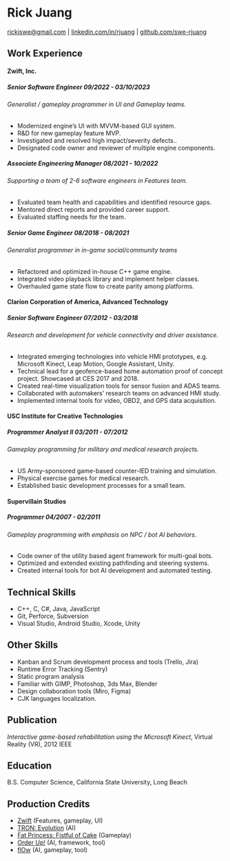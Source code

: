 # Rick Juang
rickjswe@gmail.com | [linkedin.com/in/rjuang](https://linkedin.com/in/rjuang) | [github.com/swe-rjuang](https://github.com/swe-rjuang)

## Work Experience

#### Zwift, Inc.
##### Senior Software Engineer	09/2022 - 03/10/2023
###### Generalist / gameplay programmer in UI and Gameplay teams.
- Modernized engine’s UI with MVVM-based GUI system.
- R&D for new gameplay feature MVP.
- Investigated and resolved high impact/severity defects..
- Designated code owner and reviewer of multiple engine components.

##### Associate Engineering Manager	08/2021 - 10/2022
###### Supporting a team of 2-6 software engineers in Features team.
- Evaluated team health and capabilities and identified resource gaps.
- Mentored direct reports and provided career support.
- Evaluated staffing needs for the team.

##### Senior Game Engineer	08/2018 - 08/2021
###### Generalist programmer in in-game social/community teams
- Refactored and optimized in-house C++ game engine.
- Integrated video playback library and implement helper classes.
- Overhauled game state flow to create parity among platforms.

#### Clarion Corporation of America, Advanced Technology
##### Senior Software Engineer	07/2012 - 03/2018
###### Research and development for vehicle connectivity and driver assistance.
- Integrated emerging technologies into vehicle HMI prototypes, e.g. Microsoft Kinect, Leap Motion, Google Assistant, Unity.
- Technical lead for a geofence-based home automation proof of concept project. Showcased at CES 2017 and 2018.
- Created real-time visualization tools for sensor fusion and ADAS teams.
- Collaborated with automakers’ research teams on advanced HMI study. 
- Implemented internal tools for video, OBD2, and GPS data acquisition.

#### USC Institute for Creative Technologies
##### Programmer Analyst II	03/2011 - 07/2012
###### Gameplay programming for military and medical research projects.
- US Army-sponsored game-based counter-IED training and simulation.
- Physical exercise games for medical research.
- Established basic development processes for a small team.

#### Supervillain Studios
##### Programmer	04/2007 - 02/2011
###### Gameplay programming with emphasis on NPC / bot AI behaviors.
- Code owner of the utility based agent framework for multi-goal bots.
- Optimized and extended existing pathfinding and steering systems.
- Created internal tools for bot AI development and automated testing.

## Technical Skills
- C++, C, C#, Java, JavaScript
- Git, Perforce, Subversion
- Visual Studio, Android Studio, Xcode, Unity 

## Other Skills
- Kanban and Scrum development process and tools (Trello, Jira)
- Runtime Error Tracking (Sentry)
- Static program analysis 
- Familiar with GIMP, Photoshop, 3ds Max, Blender 
- Design collaboration tools  (Miro, Figma)
- CJK languages localization. 

## Publication
_Interactive game-based rehabilitation using the Microsoft Kinect_, Virtual Reality (VR), 2012 IEEE

## Education
B.S. Computer Science, California State University, Long Beach 

## Production Credits
- [Zwift](https://github.com/swe-rjuang/Docs/blob/main/porfolio.md#zwift-windows-macos-ios-apple-tv-android) (Features, gameplay, UI)
- [TRON: Evolution](https://github.com/swe-rjuang/Docs/blob/main/porfolio.md#tron-evolution-psp) (AI)
- [Fat Princess: Fistful of Cake](https://github.com/swe-rjuang/Docs/blob/main/porfolio.md#oder-up-wii) (Gameplay)
- [Order Up!](https://github.com/swe-rjuang/Docs/blob/main/porfolio.md#fat-princess-fistful-of-cake-psp) (AI, framework, tool)
- [flOw](https://github.com/swe-rjuang/Docs/blob/main/porfolio.md#flow-psp) (AI, gameplay, tool)
<!--
- [JumpStart World](https://github.com/swe-rjuang/Docs/blob/main/porfolio.md#jumpstart-world-pc-mac) (Gameplay)
- Scan Command: Jurassic Park (UI)
-->
